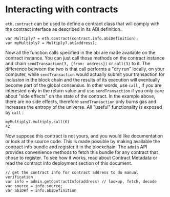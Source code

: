 # Interacting with contracts

`eth.contract` can be used to define a contract class that will comply with the contract
interface as described in its ABI definition.
```
var Multiply7 = eth.contract(contract.info.abiDefinition);
var myMultiply7 = Multiply7.at(address);
```
Now all the function calls specified in the abi are made available on the contract instance.
You can just call those methods on the contract instance and chain `sendTransaction(3,
{from: address})` or `call(3)` to it. The difference between the two is that call performs a
"dry run" locally, on your computer, while `sendTransaction` would actually submit your
transaction for inclusion in the block chain and the results of its execution will eventually
become part of the global consensus. In other words, use `call` , if you are interested only in
the return value and use `sendTransaction` if you only care about "side effects" on the state
of the contract.
In the example above, there are no side effects, therefore `sendTransaction` only burns gas
and increases the entropy of the universe. All "useful" functionality is exposed by `call` :
```
myMultiply7.multiply.call(6)
42
```
Now suppose this contract is not yours, and you would like documentation or look at the
source code. This is made possible by making available the contract info bundle and register
it in the blockchain. The `admin` API provides convenience methods to fetch this bundle for
any contract that chose to register. To see how it works, read about Contract Metadata or
read the contract info deployment section of this document.
```
// get the contract info for contract address to do manual verification
var info = admin.getContractInfo(address) // lookup, fetch, decode
var source = info.source;
var abiDef = info.abiDefinition
```